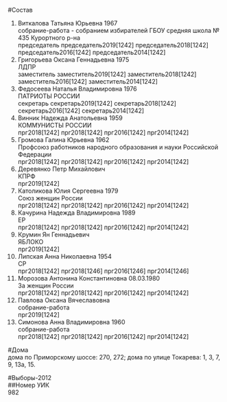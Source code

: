#Состав  
1. Виткалова Татьяна Юрьевна 1967  
    собрание-работа - собранием избирателей ГБОУ средняя школа № 435 Курортного р-на  
    председатель председатель2019[1242] председатель2018[1242] председатель2016[1242] председатель2014[1242]  
2. Григорьева Оксана Геннадьевна 1975  
    ЛДПР  
    заместитель заместитель2019[1242] заместитель2018[1242] заместитель2016[1242] заместитель2014[1242]  
3. Федосеева Наталья Владимировна 1976  
    ПАТРИОТЫ РОССИИ  
    секретарь секретарь2019[1242] секретарь2018[1242] секретарь2016[1242] секретарь2014[1242]  
4. Винник Надежда Анатольевна 1959  
    КОММУНИСТЫ РОССИИ  
    прг2018[1242] прг2018[1242] прг2016[1242] прг2014[1242]  
5. Громова Галина Юрьевна 1962  
    Профсоюз работников народного образования и науки Российской Федерации  
    прг2018[1242] прг2018[1242] прг2016[1242] прг2014[1242]  
6. Деревянко Петр Михайлович  
    КПРФ  
    прг2019[1242]  
7. Католикова Юлия Сергеевна 1979  
    Союз женщин России  
    прг2018[1242] прг2018[1242] прг2016[1242] прг2014[1242]  
8. Качурина Надежда Владимировна 1989  
    ЕР  
    прг2018[1242] прг2018[1242] прг2016[1242] прг2014[1242]  
9. Крумин Ян Геннадьевич  
    ЯБЛОКО  
    прг2019[1242]  
10. Липская Анна Николаевна 1954  
    СР  
    прг2018[1242] прг2018[1246] прг2016[1246] прг2014[1246]  
11. Морозова Антонина Константиновна 08.03.1980  
    За женщин России  
    прг2018[1242] прг2018[1242] прг2016[1242] прг2014[1242]  
12. Павлова Оксана Вячеславовна  
    собрание-работа  
    прг2019[1242]  
13. Симонова Анна Владимировна 1960  
    собрание-работа  
    прг2018[1242] прг2018[1242] прг2016[1242] прг2014[1242]  

#Дома  
дома по Приморскому шоссе: 270, 272; дома по улице Токарева: 1, 3, 7, 9, 13а, 15.  
  
#Выборы-2012  
##Номер УИК  
982  
